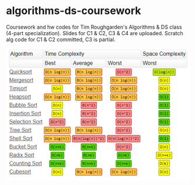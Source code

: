 # algorithms-ds-coursework
Coursework and hw codes for Tim Roughgarden's Algorithms &amp; DS class (4-part specialization). Slides for C1 & C2, C3 & C4 are uploaded. Scratch alg code for C1 & C2 committed, C3 is partial. 

![sorting_shorthand](sorting_types.png)
